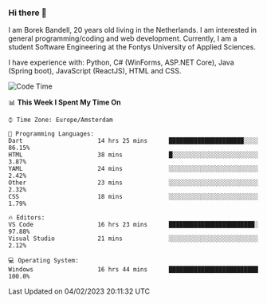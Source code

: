 ### Hi there 👋

I am Borek Bandell, 20 years old living in the Netherlands. I am interested in general programming/coding and web development. Currently, I am a student Software Engineering at the Fontys University of Applied Sciences.

I have experience with: Python, C# (WinForms, ASP.NET Core), Java (Spring boot), JavaScript (ReactJS), HTML and CSS.

<!--START_SECTION:waka-->
![Code Time](http://img.shields.io/badge/Code%20Time-372%20hrs%2056%20mins-blue)

📊 **This Week I Spent My Time On** 

```text
⌚︎ Time Zone: Europe/Amsterdam

💬 Programming Languages: 
Dart                     14 hrs 25 mins      █████████████████████░░░░   86.15% 
HTML                     38 mins             █░░░░░░░░░░░░░░░░░░░░░░░░   3.87% 
YAML                     24 mins             ░░░░░░░░░░░░░░░░░░░░░░░░░   2.42% 
Other                    23 mins             ░░░░░░░░░░░░░░░░░░░░░░░░░   2.32% 
CSS                      18 mins             ░░░░░░░░░░░░░░░░░░░░░░░░░   1.79%

🔥 Editors: 
VS Code                  16 hrs 23 mins      ████████████████████████░   97.88% 
Visual Studio            21 mins             ░░░░░░░░░░░░░░░░░░░░░░░░░   2.12%

💻 Operating System: 
Windows                  16 hrs 44 mins      █████████████████████████   100.0%

```


 Last Updated on 04/02/2023 20:11:32 UTC
<!--END_SECTION:waka-->

<!--**tcBorek2002/tcBorek2002** is a ✨ _special_ ✨ repository because its `README.md` (this file) appears on your GitHub profile.

Here are some ideas to get you started:

- 🔭 I’m currently working on ...
- 🌱 I’m currently learning ...
- 👯 I’m looking to collaborate on ...
- 🤔 I’m looking for help with ...
- 💬 Ask me about ...
- 📫 How to reach me: ...
- 😄 Pronouns: ...
- ⚡ Fun fact: ...
-->
